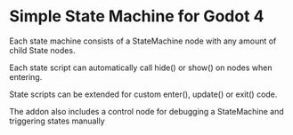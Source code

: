 # Simple State Machine for Godot 4

Each state machine consists of a StateMachine node with any amount of child State nodes.  

Each state script can automatically call hide() or show() on nodes when entering. 

State scripts can be extended for custom enter(), update() or exit() code.  

The addon also includes a control node for debugging a StateMachine and triggering states manually  

